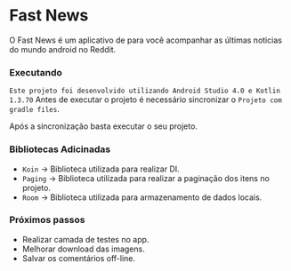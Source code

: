 
# Fast News
O Fast News é um aplicativo de para você acompanhar as últimas noticias do mundo android no Reddit.

### Executando 
  ``` Este projeto foi desenvolvido utilizando Android Studio 4.0 e Kotlin 1.3.70 ``` 
  Antes de executar o projeto é necessário sincronizar o `Projeto com gradle files`.
  
  Após a sincronização basta executar o seu projeto.

### Bibliotecas Adicinadas
  - ``Koin`` -> Biblioteca utilizada para realizar DI.
  - `Paging` -> Biblioteca utilizada para realizar a paginação dos itens no projeto.
  - `Room`   -> Biblioteca utilizada para armazenamento de dados locais.

### Próximos passos 
 - Realizar camada de testes no app.
 - Melhorar download das imagens.
 - Salvar os comentários off-line.
